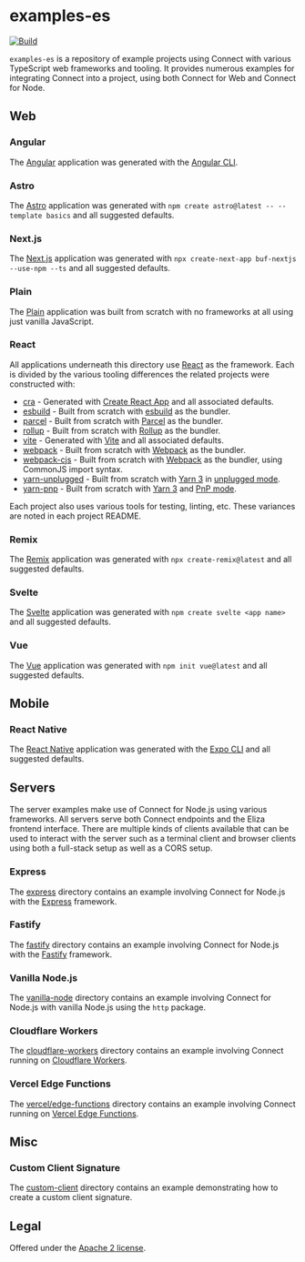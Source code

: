 # examples-es

[![Build](https://github.com/connectrpc/examples-es/actions/workflows/ci.yaml/badge.svg?branch=main)](https://github.com/connectrpc/examples-es/actions/workflows/ci.yaml)

`examples-es` is a repository of example projects using Connect with various TypeScript web frameworks and tooling.
It provides numerous examples for integrating Connect into a project, using both Connect for Web and Connect for Node.

## Web

### Angular

The [Angular](https://angular.io) application was generated with the [Angular CLI](https://github.com/angular/angular-cli).

### Astro

The [Astro](astro) application was generated with `npm create astro@latest -- --template basics` and all suggested defaults.

### Next.js

The [Next.js](nextjs) application was generated with `npx create-next-app buf-nextjs --use-npm --ts` and all suggested defaults.

### Plain

The [Plain](plain) application was built from scratch with no frameworks at all using just vanilla JavaScript.

### React

All applications underneath this directory use [React](https://reactjs.org) as the framework. Each is divided by the various
tooling differences the related projects were constructed with:

- [cra](react/cra) - Generated with [Create React App](https://github.com/facebook/create-react-app) and all associated defaults.
- [esbuild](react/esbuild) - Built from scratch with [esbuild](https://esbuild.github.io) as the bundler.
- [parcel](react/parcel) - Built from scratch with [Parcel](https://parceljs.org) as the bundler.
- [rollup](react/rollup) - Built from scratch with [Rollup](https://rollupjs.org) as the bundler.
- [vite](react/vite) - Generated with [Vite](https://github.com/vitejs/vite) and all associated defaults.
- [webpack](react/webpack) - Built from scratch with [Webpack](https://webpack.js.org) as the bundler.
- [webpack-cjs](react/webpack-cjs) - Built from scratch with [Webpack](https://webpack.js.org) as the bundler, using CommonJS import syntax.
- [yarn-unplugged](react/yarn-unplugged) - Built from scratch with [Yarn 3](https://yarnpkg.com) in [unplugged mode](https://yarnpkg.com/getting-started/migration#step-by-step).
- [yarn-pnp](react/yarn-pnp) - Built from scratch with [Yarn 3](https://yarnpkg.com) and [PnP mode](https://yarnpkg.com/features/pnp).

Each project also uses various tools for testing, linting, etc. These variances are noted in each project README.

### Remix

The [Remix](remix) application was generated with `npx create-remix@latest` and all suggested defaults.

### Svelte

The [Svelte](svelte) application was generated with `npm create svelte <app name>` and all suggested defaults.

### Vue

The [Vue](vue) application was generated with `npm init vue@latest` and all suggested defaults.

## Mobile

### React Native

The [React Native](react-native) application was generated with the [Expo CLI](https://docs.expo.dev/workflow/expo-cli/) and all suggested defaults.

## Servers

The server examples make use of Connect for Node.js using various frameworks. All servers serve both Connect endpoints
and the Eliza frontend interface. There are multiple kinds of clients available that can be used to interact with the
server such as a terminal client and browser clients using both a full-stack setup as well as a CORS setup.

### Express

The [express](express) directory contains an example involving Connect for Node.js with the [Express](https://expressjs.com)
framework.

### Fastify

The [fastify](fastify) directory contains an example involving Connect for Node.js with the [Fastify](https://fastify.io)
framework.

### Vanilla Node.js

The [vanilla-node](vanilla-node) directory contains an example involving Connect for Node.js with vanilla Node.js using
the `http` package.

### Cloudflare Workers

The [cloudflare-workers](cloudflare-workers) directory contains an example involving Connect running on [Cloudflare Workers](https://workers.cloudflare.com).

### Vercel Edge Functions

The [vercel/edge-functions](vercel/edge-functions) directory contains an example involving Connect running on [Vercel Edge Functions](https://vercel.com/docs/functions/edge-functions).

## Misc

### Custom Client Signature

The [custom-client](custom-client) directory contains an example demonstrating how to create a custom client signature.

## Legal

Offered under the [Apache 2 license][license].

[license]: https://github.com/connectrpc/examples-es/blob/main/LICENSE.txt
